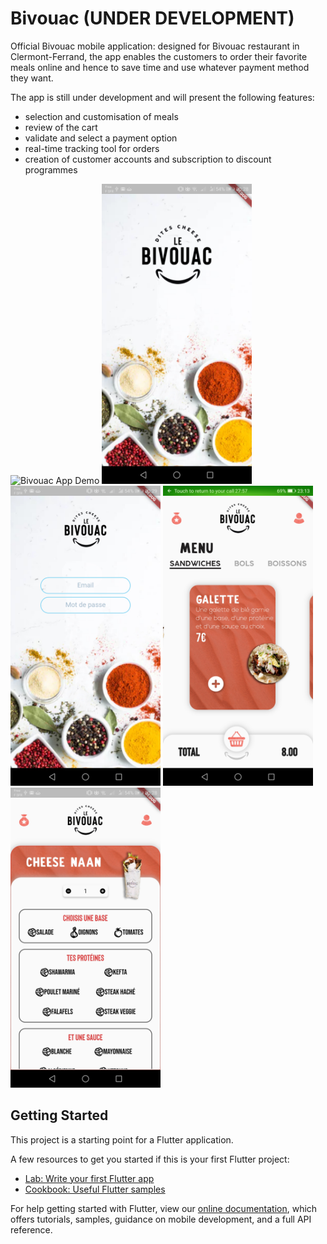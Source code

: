 # Bivouac (UNDER DEVELOPMENT)

Official Bivouac mobile application: designed for Bivouac restaurant in Clermont-Ferrand, the app enables the customers to order their favorite meals online and hence to save time and use whatever payment method they want.

The app is still under development and will present the following features:
- selection and customisation of meals 
- review of the cart
- validate and select a payment option
- real-time tracking tool for orders
- creation of customer accounts and subscription to discount programmes

![Bivouac App Demo](docs/demo.gif)
<img src="docs/landing_screen.jpg" width="240" height="480" />
<img src="docs/login_screen.jpg" width="240" height="480" />
<img src="docs/main_screen.jpg" width="240" height="480" />
<img src="docs/details_screen.jpg" width="240" height="480" />


## Getting Started

This project is a starting point for a Flutter application.

A few resources to get you started if this is your first Flutter project:

- [Lab: Write your first Flutter app](https://flutter.dev/docs/get-started/codelab)
- [Cookbook: Useful Flutter samples](https://flutter.dev/docs/cookbook)

For help getting started with Flutter, view our 
[online documentation](https://flutter.dev/docs), which offers tutorials, 
samples, guidance on mobile development, and a full API reference.
